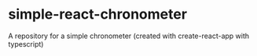 # simple-react-chronometer
A repository for a simple chronometer (created with create-react-app with typescript)
